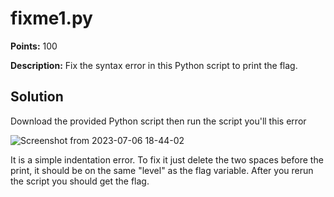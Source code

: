 # fixme1.py

**Points:** 100

**Description:** Fix the syntax error in this Python script to print the flag.



## Solution 

Download the provided Python script then run the script you'll this error


![Screenshot from 2023-07-06 18-44-02](https://github.com/HelsNetwork/CTF-writeups/assets/87879515/e53e2165-8d20-48bf-b7d0-61da2a2c779f)

It is a simple indentation error. To fix it just delete the two spaces before the print, it should be on the same "level" as the flag variable. After you rerun the script you should get the flag.
